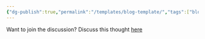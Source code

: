 ```yaml
---
{"dg-publish":true,"permalink":"/templates/blog-template/","tags":["blogged","refactored"],"created":"2025-08-30T08:45:06.952+01:00","updated":"2025-09-07T20:49:58.558+01:00"}
---
```




Want to join the discussion? Discuss this thought [here](example.com)